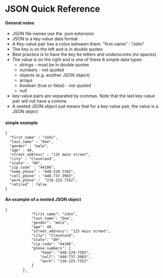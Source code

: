 # JSON Quick Reference

#### General notes
- JSON file names use the .json extension
- JSON is a key-value data format
- A Key-value pair has a colon between them: "first-name" : "John"
- The key is on the left and is in double quotes
- Best practice is to have the key be letters and underscores (no spaces)
- The value is on the right and is one of these 6 simple data types
  - strings - must be in double quotes
  - numbers - not quoted
  - objects (e.g. another JSON object)
  - arrays
  - boolean (true or false) - not quoted
  - null
- key-value pairs are separated by commas.  Note that the last key-value pair will not have a comma
- A nested JSON object just means that for a key-value pair, the value is a JSON object

#### simple example

```
{
  "first_name" : "John",
  "last_name" : "Doe",
  "gender" : "male",
  "age" : 48,
  "street_address" : "125 main street",
  "city" : "Cleveland",
  "state" : "OH",
  "zip_code" : "44106",
  "home_phone" : "440-229-7392",
  "cell_phone" : "440-737-3983",
  "work_phone" :  "216-225-7352",
  "retired" : false
}
```

#### An example of a nested JSON object
```
{
            "first_name": "John",
            "last_name": "Doe",
            "gender": "male",
            "age": 48,
            "street_address": "125 main street",
            "city": "Cleveland",
            "state": "OH",
            "zip_code": "44106",
            "phone_numbers": {
                "home": "440-229-7392",
                "cell": "440-737-3983",
                "work": "216-225-7352"
            }
        },
        ```
        
